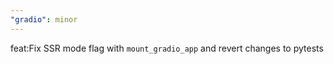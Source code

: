 ```yaml
---
"gradio": minor
---
```


feat:Fix SSR mode flag with `mount_gradio_app` and revert changes to pytests 
